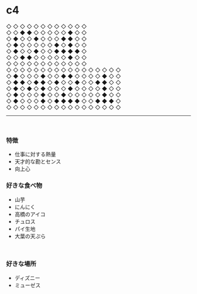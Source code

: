 # c4

◇ ◇ ◇ ◇ ◇ ◇ ◇ ◇ ◇ ◇ ◇ ◇  
◇ ◇ ◆ ◆ ◇ ◇ ◇ ◇ ◇ ◆ ◇ ◇  
◇ ◆ ◇ ◇ ◆ ◇ ◇ ◇ ◆ ◆ ◇ ◇  
◇ ◆ ◇ ◇ ◇ ◇ ◇ ◆ ◇ ◆ ◇ ◇  
◇ ◆ ◇ ◇ ◆ ◇ ◇ ◆ ◆ ◆ ◆ ◇  
◇ ◇ ◆ ◆ ◇ ◇ ◇ ◇ ◇ ◆ ◇ ◇  
◇ ◇ ◇ ◇ ◇ ◇ ◇ ◇ ◇ ◇ ◇ ◇  
◇ ◇ ◇ ◇ ◇ ◇ ◇ ◇ ◇ ◇ ◇ ◇ ◇ ◇ ◇ ◇ ◇  
◇ ◆ ◇ ◇ ◇ ◆ ◇ ◇ ◆ ◆ ◇ ◇ ◇ ◇ ◆ ◇ ◇  
◇ ◆ ◆ ◇ ◆ ◆ ◇ ◆ ◇ ◇ ◆ ◇ ◇ ◆ ◆ ◇ ◇  
◇ ◆ ◇ ◆ ◇ ◆ ◇ ◇ ◇ ◆ ◇ ◇ ◇ ◇ ◆ ◇ ◇  
◇ ◆ ◇ ◇ ◇ ◆ ◇ ◇ ◆ ◇ ◇ ◇ ◇ ◇ ◆ ◇ ◇  
◇ ◆ ◇ ◇ ◇ ◆ ◇ ◆ ◆ ◆ ◆ ◇ ◇ ◆ ◆ ◆ ◇  
◇ ◇ ◇ ◇ ◇ ◇ ◇ ◇ ◇ ◇ ◇ ◇ ◇ ◇ ◇ ◇ ◇  

---
<br>
<!-- NEXT INDENT -->

### 特徴
* 仕事に対する熱量
* 天才的な勘とセンス
* 向上心


### 好きな食べ物
 * 山芋
 * にんにく
 * 高橋のアイコ
 * チュロス
 * パイ生地
 * 大葉の天ぷら

<br>

### 好きな場所
 * ディズニー
 * ミューゼス

<br>